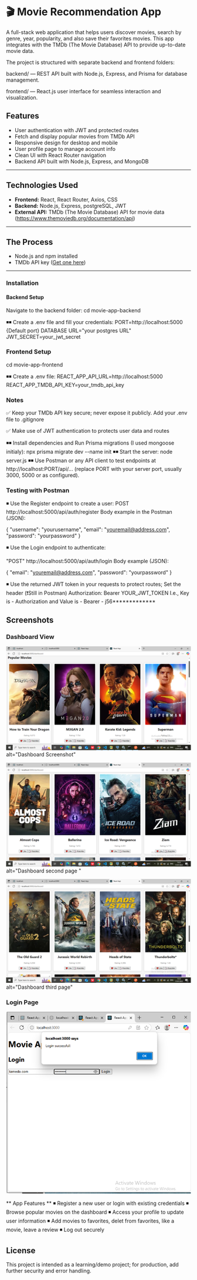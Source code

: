 # 🎬 Movie Recommendation App

A full-stack web application that helps users discover movies, search by genre, year, popularity, and also save their favorites movies. This app integrates with the TMDb (The Movie Database) API to provide up-to-date movie data.

The project is structured with separate backend and frontend folders:

backend/ — REST API built with Node.js, Express, and Prisma for database management.

frontend/ — React.js user interface for seamless interaction and visualization.

## Features

- User authentication with JWT and protected routes
- Fetch and display popular movies from TMDb API
- Responsive design for desktop and mobile
- User profile page to manage account info
- Clean UI with React Router navigation
- Backend API built with Node.js, Express, and MongoDB

---

## Technologies Used

- **Frontend:** React, React Router, Axios, CSS
- **Backend:** Node.js, Express, postgreSQL, JWT
- **External API:** TMDb (The Movie Database) API for movie data (https://www.themoviedb.org/documentation/api)

---

## The Process

- Node.js and npm installed
- TMDb API key ([Get one here](https://www.themoviedb.org/documentation/api))

---

### Installation

#### Backend Setup

Navigate to the backend folder:
cd movie-app-backend

◾◾ Create a .env file and fill your credentials: 
	PORT=http://localhost:5000 {Default port}
	DATABASE URL="your postgres URL"
	JWT_SECRET=your_jwt_secret

### Frontend Setup 
cd movie-app-frontend 

◾◾ Create a .env file:
	REACT_APP_API_URL=http://localhost:5000
	REACT_APP_TMDB_API_KEY=your_tmdb_api_key
 ### Notes
✅ Keep your TMDb API key secure; never expose it publicly. Add your .env file to .gitignore

✅ Make use of JWT authentication to protects user data and routes

◾◾ Install dependencies and Run Prisma migrations (I used mongoose initialy):
    npx prisma migrate dev --name init
◾◾ Start the server:
    node server.js
◾◾ Use Postman or any API client to test endpoints at http://localhost:PORT/api/... (replace PORT with your server port, usually 3000, 5000 or as configured). 

### Testing with Postman
◾ Use the Register endpoint to create a user:
POST http://localhost:5000/api/auth/register
Body example in the Postman (JSON):

{
  "username": "yourusername",
  "email": "youremail@address.com",
  "password": "yourpassword"
}

◾ Use the Login endpoint to authenticate:

"POST" http://localhost:5000/api/auth/login
Body example (JSON):

{
  "email": "youremail@address.com",
  "password": "yourpassword"
}

◾ Use the returned JWT token in your requests to protect routes; Set the header (❗Still in Postman)
Authorization: Bearer YOUR_JWT_TOKEN 
I.e., Key is - Authorization and Value is - Bearer - j56*************

## Screenshots

### Dashboard View

![Dashboard Screenshot](<movie-app-backend/images/Screenshot 1.png>) alt="Dashboard Screenshot"

![Dashboard Screenshot2](<movie-app-backend/images/Screenshot 2.png>) alt="Dashboard second page "

![Dashboard Screenshot](<movie-app-backend/images/Screenshot 3.png>) alt="Dashboard third page"

### Login Page

![Login Screenshot](<movie-app-backend/images/Screenshot login page.png>)

** App Features **
◾ Register a new user or login with existing credentials
◾ Browse popular movies on the dashboard
◾ Access your profile to update user information
◾ Add movies to favorites, delet from favorites, like a movie, leave a review
◾ Log out securely

## License
This project is intended as a learning/demo project; for production, add further security and error handling.
